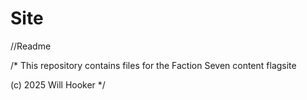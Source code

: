 # Site
//Readme

/*
This repository contains files for 
the Faction Seven content flagsite

(c) 2025 Will Hooker
*/
